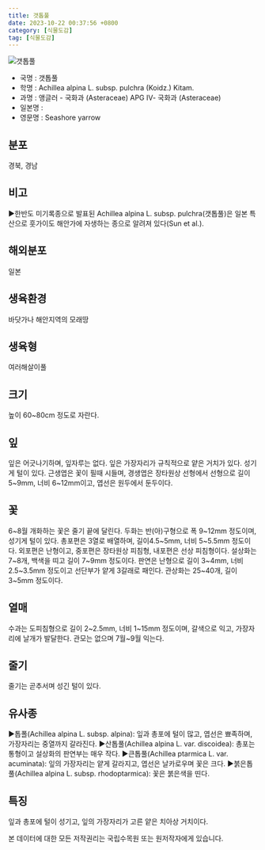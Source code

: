 ```yaml
---
title: 갯톱풀
date: 2023-10-22 00:37:56 +0800
category: [식물도감]
tag: [식물도감]
---
```




![갯톱풀](/fileUpload/plants/basic/Compositae/Achillea/1001702/1001702_20200520163832453files_th2.jpg)
- 국명 : 갯톱풀
- 학명 : Achillea alpina L. subsp. pulchra (Koidz.) Kitam.
- 과명 : 앵글러 - 국화과 (Asteraceae) APG Ⅳ- 국화과 (Asteraceae)
- 일본명 : 
- 영문명 : Seashore yarrow


## 분포
경북, 경남
## 비고
▶한반도 미기록종으로 발표된 Achillea alpina L. subsp. pulchra(갯톱풀)은 일본 특산으로 훗가이도 해안가에 자생하는 종으로 알려져 있다(Sun et al.).
## 해외분포
일본
## 생육환경
바닷가나 해안지역의 모래땅
## 생육형
여러해살이풀
## 크기
높이 60~80cm 정도로 자란다.
## 잎
잎은 어긋나기하며, 잎자루는 없다. 잎은 가장자리가 규칙적으로 얕은 거치가 있다. 성기게 털이 있다. 근생엽은 꽃이 필때 시들며, 경생엽은 장타원상 선형에서 선형으로 길이 5~9mm, 너비 6~12mm이고, 엽선은 원두에서 둔두이다.
## 꽃
6~8월 개화하는 꽃은 줄기 끝에 달린다. 두화는 반(아)구형으로 폭 9~12mm 정도이며, 성기게 털이 있다. 총포편은 3열로 배열하며, 길이4.5~5mm, 너비 5~5.5mm 정도이다. 외포편은 난형이고, 중포편은 장타원상 피침형, 내포편은 선상 피침형이다. 설상화는 7~8개, 백색을 띠고 길이 7~9mm 정도이다. 판연은 난형으로 길이 3~4mm, 너비 2.5~3.5mm 정도이고 선단부가 얕게 3갈래로 패인다. 관상화는 25~40개, 길이 3~5mm 정도이다.
## 열매
수과는 도피침형으로 길이 2~2.5mm, 너비 1~15mm 정도이며, 갈색으로 익고, 가장자리에 날개가 발달한다. 관모는 없으며 7월~9월 익는다.
## 줄기
줄기는 곧추서며 성긴 털이 있다.
## 유사종
▶톱폴(Achillea alpina L. subsp. alpina): 잎과 총포에 털이 많고, 엽선은 뾰족하며, 가장자리는 중열까지 갈라진다. ▶산톱풀(Achillea alpina L. var. discoidea): 총포는 통형이고 설상화의 판연부는 매우 작다.▶큰톱풀(Achillea ptarmica L. var. acuminata): 잎의 가장자리는 얕게 갈라지고, 엽선은 날카로우며 꽃은 크다.▶붉은톱풀(Achillea alpina L. subsp. rhodoptarmica): 꽃은 붉은색을 띤다.
## 특징
잎과 총포에 털이 성기고, 잎의 가장자리가 고른 얕은 치아상 거치이다.






본 데이터에 대한 모든 저작권리는 국립수목원 또는 원저작자에게 있습니다.
